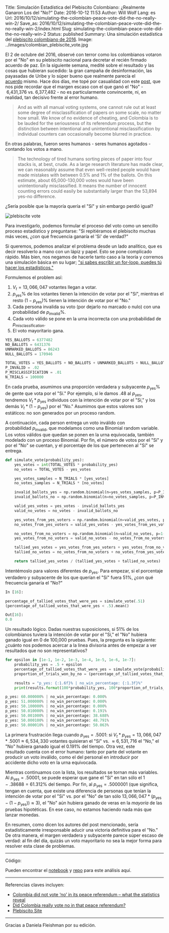 Title: Simulación Estadística del Plebiscito Colombiano: ¿Realmente Ganaron Los del "No?"
Date: 2016-10-12 11:53
Author: Will Wolf
Lang: es
Url: 2016/10/12/simulating-the-colombian-peace-vote-did-the-no-really-win-2/
Save_as: 2016/10/12/simulating-the-colombian-peace-vote-did-the-no-really-win-2/index.html
Slug: simulating-the-colombian-peace-vote-did-the-no-really-win-2
Status: published
Summary: Una simulación estadística del [plebiscito colombiano de 2016](https://en.wikipedia.org/wiki/Colombian_peace_agreement_referendum,_2016).
Image: ../images/colombian_plebiscite_vote.jpg

El 2 de octubre del 2016, observé con terror como los colombianos votaron por el "No" en su plebiscito nacional para decretar el recién firmado acuerdo de paz. En la siguiente semana, medité sobre el resultado y las cosas que hubieran sucedido: la gran campaña de desinformación, las payasadas de Uribe y lo súper bueno que realmente parecía el [acuerdo](https://www.youtube.com/playlist?list=PLa28R7QEiMblKeZ_OlZ_XfjjxjfeIhpuL) mismo. Hace dos días, me topé por casualidad con este [post](https://theconversation.com/colombia-did-not-vote-no-in-its-peace-referendum-what-the-statistics-reveal-66471), que nos pide recordar que el margen escaso con el que ganó el "No" - 6,431,376 vs. 6,377,482 - no es particularmente convincente, ni, en realidad, tan decisivo frente al error humano.

> And as with all manual voting systems, one cannot rule out at least some degree of misclassification of papers on some scale, no matter how small. We know of no evidence of cheating, and Colombia is to be lauded for the seriousness of its referendum process, but the distinction between intentional and unintentional misclassification by individual counters can occasionally become blurred in practice.

En otras palabras, fueron seres humanos - seres humanos agotados - contando los votos a mano.

> The technology of tired humans sorting pieces of paper into four stacks is, at best, crude. As a large research literature has made clear, we can reasonably assume that even well-rested people would have made mistakes with between 0.5% and 1% of the ballots. On this estimate, about 65,000-130,000 votes would have been unintentionally misclassified. It means the number of innocent counting errors could easily be substantially larger than the 53,894 yes-no difference.

¿Sería posible que la mayoría quería el "Sí" y sin embargo perdió igual?

![plebiscite vote]({filename}/images/colombian_plebiscite_vote.jpg)

Para investigarlo, podemos formular el proceso del voto como un sencillo proceso estadístico y preguntarse: "Si repitiéramos el plebiscito muchas más veces, ¿con qué frecuencia ganaría el 'Sí' de verdad?"

Si queremos, podemos analizar el problema desde un lado analítico, que es decir resolverlo a mano con un lápiz y papel. Esto se pone complicado rápido. Más bien, nos negamos de hacerle tanto caso a la teoría y corremos una simulación básica en su lugar; ["si sabes escribir un for-loop, puedes tú hacer los estadísticos."](https://speakerdeck.com/jakevdp/statistics-for-hackers)

Formulemos el problem así:

1. $V_t=13,066,047$ votantes llegan a votar.
2. $p_{\text{yes}}\%$ de los votantes tienen la intención de votar por el "Sí", mientras el resto $(1-p_{\text{yes}})\%$ tienen la intención de votar por el "No."
3. Cada persona invalida su voto (por dejarlo no marcado o nulo) con una probabilidad de $p_{\text{invalid}}\%$.
4. Cada voto válido se pone en la urna incorrecta con una probabilidad de $p_{\text{misclassification}}$.
5. El voto mayoritario gana.

```python
YES_BALLOTS = 6377482
NO_BALLOTS = 6431376
UNMARKED_BALLOTS = 86243
NULL_BALLOTS = 170946

TOTAL_VOTES = YES_BALLOTS + NO_BALLOTS + UNMARKED_BALLOTS + NULL_BALLOTS
P_INVALID = .02
P_MISCLASSIFICATION = .01
N_TRIALS = 100000
```

En cada prueba, asumimos una proporción verdadera y subyacente $p_{\text{yes}}\%$ de gente que vota por el "Sí." Por ejemplo, si le damos .48 al $p_{\text{yes}}$, tendremos $V_t * p_{\text{yes}}$ individuos con la intención de votar por el "Sí," y los demás $V_t * (1-p_{\text{yes}})$ por el "No." Asumimos que estos valores son estáticos: no son generados por un proceso random.

A continuación, cada person entrega un voto inválido con probabilidad $p_{\text{invalid}}$, que modelamos como una Binomial random variable. Los votos válidos que quedan se ponen en la urna equivocada, también modelado con un proceso Binomial. Por fin, el número de votos por el "Sí" y por el "No" se cuentan, y el porcentaje de los que pertenecen al "Sí" se entrega.

```python
def simulate_vote(probability_yes):
    yes_votes = int(TOTAL_VOTES * probability_yes)
    no_votes = TOTAL_VOTES - yes_votes

    yes_votes_samples = N_TRIALS * [yes_votes]
    no_votes_samples = N_TRIALS * [no_votes]

    invalid_ballots_yes = np.random.binomial(n=yes_votes_samples, p=P_INVALID)
    invalid_ballots_no = np.random.binomial(n=no_votes_samples, p=P_INVALID)

    valid_yes_votes = yes_votes - invalid_ballots_yes
    valid_no_votes = no_votes - invalid_ballots_no

    yes_votes_from_yes_voters = np.random.binomial(n=valid_yes_votes, p=1-P_MISCLASSIFICATION)
    no_votes_from_yes_voters = valid_yes_votes - yes_votes_from_yes_voters

    no_votes_from_no_voters = np.random.binomial(n=valid_no_votes, p=1-P_MISCLASSIFICATION)
    yes_votes_from_no_voters = valid_no_votes - no_votes_from_no_voters

    tallied_yes_votes = yes_votes_from_yes_voters + yes_votes_from_no_voters
    tallied_no_votes = no_votes_from_no_voters + no_votes_from_yes_voters

    return tallied_yes_votes / (tallied_yes_votes + tallied_no_votes)
```

Intentémoslo para valores diferentes de $p_{\text{yes}}$. Para empezar, si el porcentaje verdadero y subyacente de los que querían el "Sí" fuera 51%, ¿con qué frecuencia ganaría el "No?"

```python
In [16]:

percentage_of_tallied_votes_that_were_yes = simulate_vote(.51)
(percentage_of_tallied_votes_that_were_yes < .5).mean()

Out[16]:
0.0
```

Un resultado lógico. Dadas nuestras suposiciones, si 51% de los colombianos tuviera la intención de votar por el "Sí," el "No" hubiera ganado igual en 0 de 100,000 pruebas. Pues, la pregunta es la siguiente: ¿cuánto nos podemos acercar a la linea divisoria antes de empezar a ver resultados que no son representativos?

```python
for epsilon in [1e-1, 1e-2, 1e-3, 1e-4, 1e-5, 1e-6, 1e-7]:
    probability_yes = .5 + epsilon
    percentage_of_tallied_votes_that_were_yes = simulate_vote(probability_yes)
    proportion_of_trials_won_by_no = (percentage_of_tallied_votes_that_were_yes < .5).mean()

    results = "p_yes: {:1.6f}% | no_win_percentage: {:1.3f}%"
    print(results.format(100*probability_yes, 100*proportion_of_trials_won_by_no))

p_yes: 60.000000% | no_win_percentage: 0.000%
p_yes: 51.000000% | no_win_percentage: 0.000%
p_yes: 50.100000% | no_win_percentage: 0.000%
p_yes: 50.010000% | no_win_percentage: 0.191%
p_yes: 50.001000% | no_win_percentage: 38.688%
p_yes: 50.000100% | no_win_percentage: 48.791%
p_yes: 50.000010% | no_win_percentage: 50.063%
```

La primera frustración llega cuando $p_{\text{yes}} = .5001$: si $V_t * p_{\text{yes}} = 13,066,047 * .5001 \approx 6,534,330$ votantes quisieran el "Sí" vs. $\approx 6,531,716$ el "No," el "No" hubiera ganado igual el $0.191\%$ del tiempo. Otra vez, este resultado cuenta con el error humano: tanto por parte del votante en producir un voto inválido, como el del personal en introducir por accidente dicho voto en la urna equivocada.

Mientras continuamos con la lista, los resultados se tornan más variables. Al $p_{\text{yes}} = .50001$, se puede esperar que gane el "Sí" en tan sólo el $1 - .38688 = 61.312\%$ del tiempo. Por fin, al $p_{\text{yes}} = .5000001$ (que significa, tengan en cuenta, que existe una diferencia de personas que tenían la intención de votar por el "Sí" vs. por el "No" de tan sólo $13,066,047 * (p_{\text{yes}} - (1 - p_{\text{yes}})) \approx 3$), el "No" aún hubiera ganado de veras en la *mayoría* de las pruebas hipotéticas. En ese caso, no estamos haciendo nada más que lanzar monedas.

En resumen, como dicen los autores del post mencionado, sería estadísticamente irresponsable aducir una victoria definitiva para el "No." De otra manera, el margen verdadera y subyacente parece súper escaso de verdad: al fin del día, quizás un voto mayoritario no sea la mejor forma para resolver esta clase de problemas.

---
Código:

Pueden encontrar el [notebook](http://nbviewer.jupyter.org/github/cavaunpeu/colombia-vote-simulation/blob/master/colombia-vote-simulation.ipynb) y [repo](https://github.com/cavaunpeu/colombia-vote-simulation) para este análisis aquí. 

---
Referencias claves incluyen:

- [Colombia did not vote ‘no’ in its peace referendum – what the statistics reveal](https://theconversation.com/colombia-did-not-vote-no-in-its-peace-referendum-what-the-statistics-reveal-66471)
- [Did Colombia really vote no in that peace referendum?](http://andrewgelman.com/2016/10/04/did-colombia-really-vote-no-in-that-peace-referendum/)
- [Plebiscito Site](http://plebiscito.registraduria.gov.co/99PL/DPLZZZZZZZZZZZZZZZZZ_L1.htm)

---
Gracias a Daniela Fleishman por su edición.
